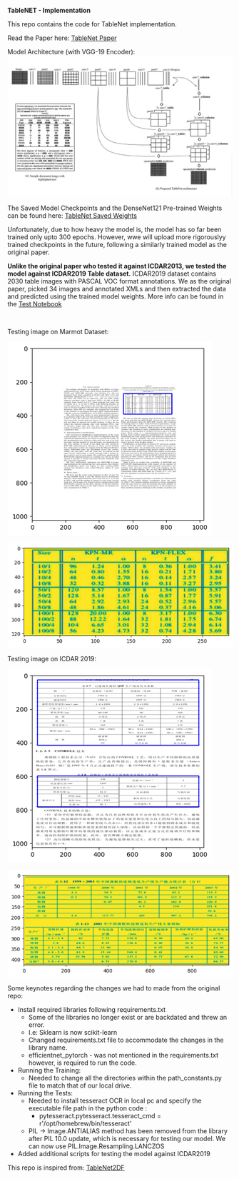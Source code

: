 **TableNET - Implementation**


This repo contains the code for TableNet implementation. 


Read the Paper here: [TableNet Paper](https://ieeexplore.ieee.org/document/8978013)

Model Architecture (with VGG-19 Encoder):
![TableNet with VGG-19](modelarch.png)

The Saved Model Checkpoints and the DenseNet121 Pre-trained Weights can be found here:
[TableNet Saved Weights](https://abofi-my.sharepoint.com/:f:/g/personal/somoy_barua_abo_fi/EgFgk_H3uV9Dmo_7eLvYZB4BCaUaKJ1PlFzxcV6OxVYrdA?e=KR9hxd)

Unfortunately, due to how heavy the model is, the model has so far been trained only upto 300 epochs. However, wwe will upload more rigorouslyy 
trained checkpoints in the future, following a similarly trained model as the original paper. 

**Unlike the original paper who tested it against ICDAR2013, we tested the model against ICDAR2019 Table dataset.**
ICDAR2019 dataset contains 2030 table images with PASCAL VOC format annotations. We as the original paper, picked 34 images and annotated XMLs and then extracted the data and predicted using the trained model weights.
More info can be found in the [Test Notebook](Model%20Implementation/model_testing_note.ipynb)

<br/>

Testing image on Marmot Dataset:


![Image from Marmot](marmot_test.png) 


![Table Image](marmot_test_table.png)



Testing image on ICDAR 2019:


![Image from ICDAR2019](icdar2019_test.png) 

![Tables Detected](icdar2019_test_tables.png)

Some keynotes regarding the changes we had to made from the original repo:
- Install required libraries following requirements.txt
    - Some of the libraries no longer exist or are backdated and threw an error.
    - I.e: Sklearn is now scikit-learn
    - Changed requirements.txt file to accommodate the changes in the library name.
    - efficientnet_pytorch - was not mentioned in the requirements.txt however, is required to run the code.
- Running the Training:
    - Needed to change all the directories within the path_constants.py file to match that of our local drive.
- Running the Tests:
    - Needed to install tesseract OCR in local pc and specify the executable file path in the python code :
        - pytesseract.pytesseract.tesseract_cmd = r'/opt/homebrew/bin/tesseract’
    - PIL -> Image.ANTIALIAS method has been removed from the library after PIL 10.0 update, which is necessary for testing our model. We can now use PIL.Image.Resampling.LANCZOS
- Added additional scripts for testing the model against ICDAR2019

This repo is inspired from: [TableNet2DF](https://github.com/LidorPrototype/TableNetTable2df/tree/master)